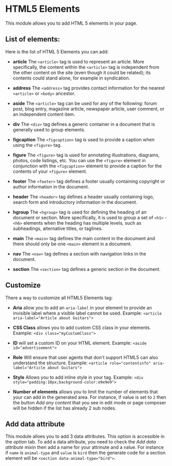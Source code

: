 # HTML5 Elements
This module allows you to add HTML 5 elements in your page.
## List of elements:
Here is the list of HTML 5 Elements you can add:
 * **article** The `<article>` tag is used to represent an article. More specifically, the content within the `<article>` tag is independent from the other content on the site (even though it could be related); its contents could stand alone, for example in syndication.

 * **address** The `<address>` tag provides contact information for the nearest `<article>` or `<body>` ancestor.

 * **aside** The `<article>` tag can be used for any of the following: forum post, blog entry, magazine article, newspaper article, user comment, or an independent content item.

 * **div** The `<div>` tag defines a generic container in a document that is generally used to group elements.

 * **figcaption** The `<figcaption>` tag is used to provide a caption when using the `<figure>` tag.

 * **figure** The `<figure>` tag is used for annotating illustrations, diagrams, photos, code listings, etc. You can use the `<figure>` element in conjunction with the `<figcaption>` element to provide a caption for the contents of your `<figure>` element.

 * **footer** The `<footer>` tag defines a footer usually containing copyright or author information in the document.

 * **header** The `<header>` tag defines a header usually containing logo, search form and introductory information in the document.

 * **hgroup** The `<hgroup>` tag is used for defining the heading of an document or section. More specifically, it is used to group a set of `<h1>` - `<h6>` elements when the heading has multiple levels, such as subheadings, alternative titles, or taglines.

 * **main** The `<main>` tag defines the main content in the document and there should only be one `<main>` element in a document.

 * **nav** The `<nav>` tag defines a section with navigation links in the document.

 * **section** The `<section>` tag defines a generic section in the document.

## Customize
There a way to customize all HTML5 Elements tag:
* **Aria** allow you to add an `aria-label` in your element to provide an invisible label where a visible label cannot be used. Example: `<article aria-label="Article about Guitars">`
 
* **CSS Class** allows you to add custom CSS class in your elements. Example: `<div class="myCustomClass">`

* **ID** will set a custom ID on your HTML element. Example: `<aside id="advertisement">`

* **Role** Will ensure that user agents that don't support HTML5 can also understand the structure. Example: `<article role="contentinfo" aria-label="Article about Guitars">`
 
* **Style** Allows you to add inline style in your tag. Example: `<div style="padding:10px;background-color:e9e9e9">`

* **Number of elements** allows you to limit the number of elements that your can add in the generated area. For instance, if value is set to `2` then the button _Add any content_ that you see in edit mode or page composer will be hidden if the list has already 2 sub nodes. 

## Add data attribute
This module alloes you to add 3 data attributes. This option is accessible in the _option_ tab. To add a data attribute, you need to check the _Add data attribute_ mixin then add a name for your attrinute and a value.
For instance if `name` is `animal-type` and `value` is `bird` then the generate code for a section element will be `<section data-animal-type="bird">`.

